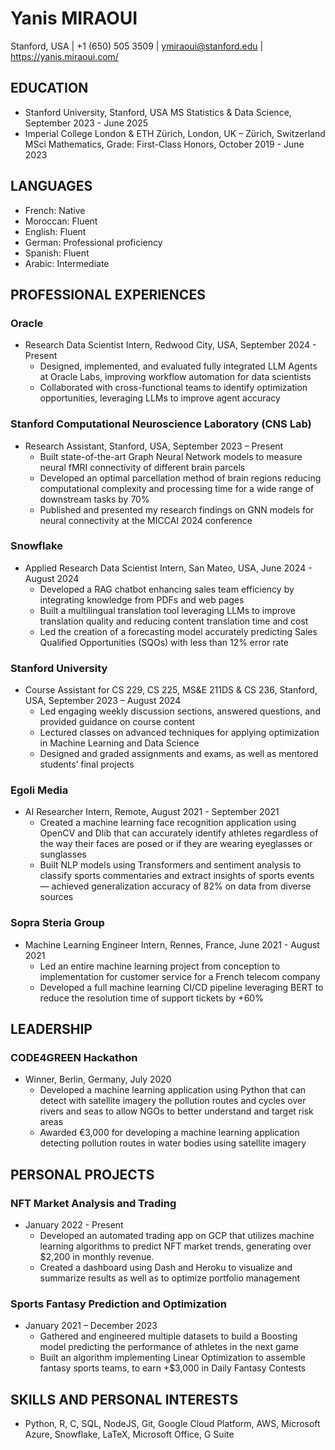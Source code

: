 # Yanis MIRAOUI

Stanford, USA | +1 (650) 505 3509 | ymiraoui@stanford.edu | https://yanis.miraoui.com/

## EDUCATION

* Stanford University, Stanford, USA
  MS Statistics & Data Science, September 2023 - June 2025
* Imperial College London & ETH Zürich, London, UK – Zürich, Switzerland
  MSci Mathematics, Grade: First-Class Honors, October 2019 - June 2023

## LANGUAGES

* French: Native
* Moroccan: Fluent
* English: Fluent
* German: Professional proficiency
* Spanish: Fluent
* Arabic: Intermediate

## PROFESSIONAL EXPERIENCES

### Oracle

* Research Data Scientist Intern, Redwood City, USA, September 2024 - Present
  + Designed, implemented, and evaluated fully integrated LLM Agents at Oracle Labs, improving workflow automation for data scientists
  + Collaborated with cross-functional teams to identify optimization opportunities, leveraging LLMs to improve agent accuracy

### Stanford Computational Neuroscience Laboratory (CNS Lab)

* Research Assistant, Stanford, USA, September 2023 – Present
  + Built state-of-the-art Graph Neural Network models to measure neural fMRI connectivity of different brain parcels
  + Developed an optimal parcellation method of brain regions reducing computational complexity and processing time for a wide range of downstream tasks by 70%
  + Published and presented my research findings on GNN models for neural connectivity at the MICCAI 2024 conference

### Snowflake

* Applied Research Data Scientist Intern, San Mateo, USA, June 2024 - August 2024
  + Developed a RAG chatbot enhancing sales team efficiency by integrating knowledge from PDFs and web pages
  + Built a multilingual translation tool leveraging LLMs to improve translation quality and reducing content translation time and cost
  + Led the creation of a forecasting model accurately predicting Sales Qualified Opportunities (SQOs) with less than 12% error rate

### Stanford University

* Course Assistant for CS 229, CS 225, MS&E 211DS & CS 236, Stanford, USA, September 2023 – August 2024
  + Led engaging weekly discussion sections, answered questions, and provided guidance on course content
  + Lectured classes on advanced techniques for applying optimization in Machine Learning and Data Science
  + Designed and graded assignments and exams, as well as mentored students’ final projects

### Egoli Media

* AI Researcher Intern, Remote, August 2021 - September 2021
  + Created a machine learning face recognition application using OpenCV and Dlib that can accurately identify athletes regardless of the way their faces are posed or if they are wearing eyeglasses or sunglasses
  + Built NLP models using Transformers and sentiment analysis to classify sports commentaries and extract insights of sports events — achieved generalization accuracy of 82% on data from diverse sources

### Sopra Steria Group

* Machine Learning Engineer Intern, Rennes, France, June 2021 - August 2021
  + Led an entire machine learning project from conception to implementation for customer service for a French telecom company
  + Developed a full machine learning CI/CD pipeline leveraging BERT to reduce the resolution time of support tickets by +60%

## LEADERSHIP

### CODE4GREEN Hackathon

* Winner, Berlin, Germany, July 2020
  + Developed a machine learning application using Python that can detect with satellite imagery the pollution routes and cycles over rivers and seas to allow NGOs to better understand and target risk areas
  + Awarded €3,000 for developing a machine learning application detecting pollution routes in water bodies using satellite imagery

## PERSONAL PROJECTS

### NFT Market Analysis and Trading

* January 2022 - Present
  + Developed an automated trading app on GCP that utilizes machine learning algorithms to predict NFT market trends, generating over $2,200 in monthly revenue.
  + Created a dashboard using Dash and Heroku to visualize and summarize results as well as to optimize portfolio management

### Sports Fantasy Prediction and Optimization

* January 2021 – December 2023
  + Gathered and engineered multiple datasets to build a Boosting model predicting the performance of athletes in the next game
  + Built an algorithm implementing Linear Optimization to assemble fantasy sports teams, to earn +$3,000 in Daily Fantasy Contests

## SKILLS AND PERSONAL INTERESTS

* Python, R, C, SQL, NodeJS, Git, Google Cloud Platform, AWS, Microsoft Azure, Snowflake, LaTeX, Microsoft Office, G Suite